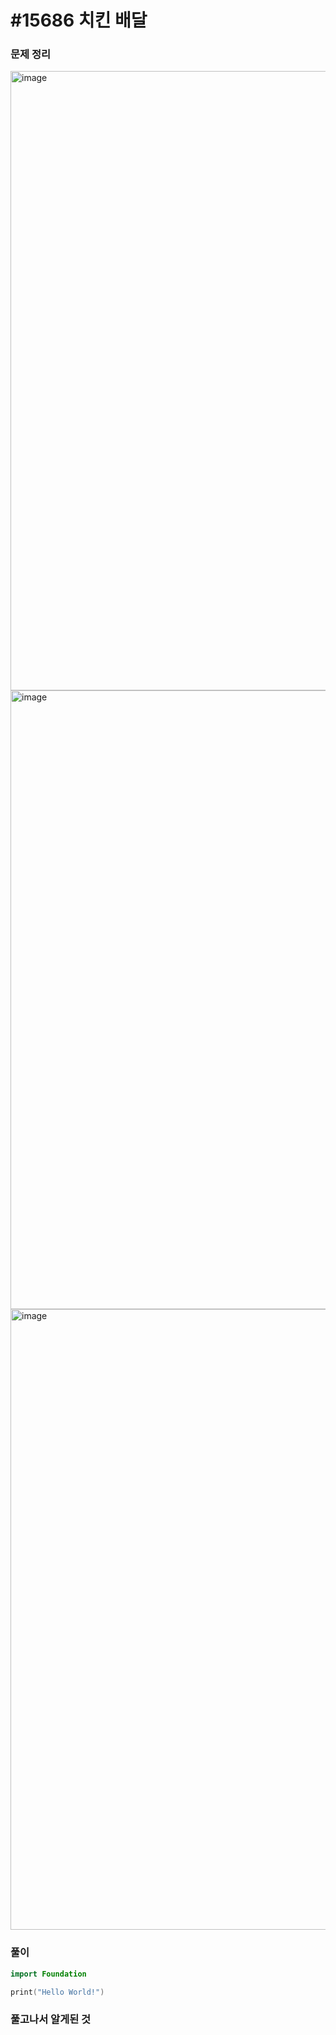 # #15686 치킨 배달

### 문제 정리
<img width="991" alt="image" src="https://user-images.githubusercontent.com/60254939/162754983-7310b087-0678-4f95-b5ea-40f02d63fb4a.png">
<img width="990" alt="image" src="https://user-images.githubusercontent.com/60254939/162755013-feb1e37f-436a-47e8-a6db-d767502964e4.png">
<img width="993" alt="image" src="https://user-images.githubusercontent.com/60254939/162755033-a6bfab88-087c-4ce5-a303-55f3f6d5a294.png">



### 풀이



```Swift
import Foundation

print("Hello World!")

```



### 풀고나서 알게된 것
